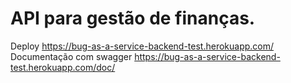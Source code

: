 # API para gestão de finanças. 

Deploy https://bug-as-a-service-backend-test.herokuapp.com/
Documentação com swagger https://bug-as-a-service-backend-test.herokuapp.com/doc/
